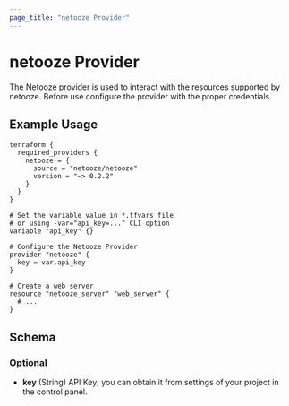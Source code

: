```yaml
---
page_title: "netooze Provider"
---
```


# netooze Provider

The Netooze provider is used to interact with the resources supported by netooze. Before use configure the provider with the proper credentials.

## Example Usage

```hcl
terraform {
  required_providers {
    netooze = {
      source = "netooze/netooze"
      version = "~> 0.2.2"
    }
  }
}

# Set the variable value in *.tfvars file
# or using -var="api_key=..." CLI option
variable "api_key" {}

# Configure the Netooze Provider
provider "netooze" {
  key = var.api_key
}

# Create a web server
resource "netooze_server" "web_server" {
  # ...
}
```


<!-- schema generated by tfplugindocs -->
## Schema

### Optional

- **key** (String) API Key; you can obtain it from settings of your project in the control panel.
